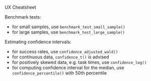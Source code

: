 UX Cheatsheet

Benchmark tests:
- for small samples, use `benchmark_test_small_sample()`
- for large samples, use `benchmark_test_large_sample()`

Estimating confidence intervals:
- for success rates, use `confidence_adjusted_wald()`
- for continuous data, `confidence_t()` is advised
- for positively skewed data, e.g. task times, use `confidence_log()`
- for computing confidence interval for the median, use `confidence_percentile()` with 50th percentile
